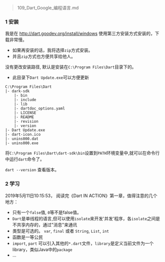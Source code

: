 > 109_Dart_Google_编程语言.md

### 1 安装

我是在 <http://dart.goodev.org/install/windows> 使用第三方安装方式安装的，下载非常慢。
- 如果再安装的话，我将选择`zip`方式安装。
- 并且`zip`方式也方便共享给他人。

没有更改安装路径, 默认是安装在`C:\Program Files\Dart`目录下的。
- 此目录下`Dart Update.exe`可以方便更新

```
C:\Program Files\Dart
|- dark-sdk
    |- bin
    |- include
    |- lib
    |- dartdoc_options.yaml
    |- LICENSE
    |- README
    |- revision
    |- version
|- Dart Update.exe
|- dart-icon.ico
|- unins000.dat
|- unins000.exe
```

将`C:\Program Files\Dart\dart-sdk\bin`设置到`PATH`环境变量中,就可以在命令行中运行`dart`命令了。

`dart --version` 查看版本。

### 2 学习

2019年5月11日10:15:53， 阅读完《Dart IN ACTION》第一章，值得注意的几个地方：
- 只有一个`false`值, `0`等不是false值。
- `Dart`是单线程的语言,但可以使用`isolate`来开发'并发'程序，各`isolate`之间是不共享内存的，通过"消息"来通讯
- 类型是可选的。 `var`, `final` 或者 `String`, `List`, `int`
- 函数是一等公民
- `import`, `part` 可以引入其他的`*.dart`文件，`library`是定义当前文件为一个library，类似Java中的`package`
- ...









